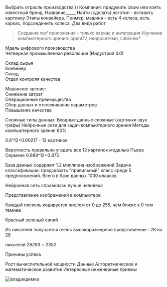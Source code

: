 Выбрать отрасль производства ()
Компания: придумать свою или взять известный бренд. Название_____ Найти (сделать) логотип - вставить картинку
Этапы конвейера. Пример: машина - есть 4 колеса, есть каркас, подсоединить колеса.
Два вида работ
>Создание wpf приложения - только каркас и интеграция
>Изучение компьютерного зрения: openCV, нейросетями, Labiview*


Мдель цифрового производства  </br>
Четверная промышленная революция (Индустрия 4.0)

Склад сырья </br>
Конвейер </br>
Склад </br>
Отдел контроля качества </br>

Машинное зрениe: </br>
Снижение затрат </br>
Операционные преимущества </br> 
Сбор данных и отслеживание параметров </br>
Повышение качества </br>


Сложные типы данных:
Входные данные сложные (картинки звук графы) 
Нейронные сети для задач компьютерного зрения
Методы компьютерного зрения 60%

0.6^12=0.00217 - 12 картинок

Веротность правильно угадать все 12 картинок моделью Пьера Сермане 
0.989^12=0.875


База данных содержит 1.2 миллиона изображений 
Задача классификации: предсказать "правильный" класс среди 5 предположений.
Всего в базе данных 1000 клаасов

Нейронная сеть справилась лучше человека



Представление изображений в компьютере

Каждый пискель кодируется числом от 0 до 255, чем ближе к 0 тем темнее

Красный зеленый синий

Из пикселей получается очень высокоразмерное представление : 28 на 28 

пикселей 28*28*3 = 2352

Причины успеха 

Рост вычислительной мощности 
Данные 
Алгоритмическое и математическое развитие
Интересные инженерные приемы

![владикдимка](https://user-images.githubusercontent.com/97594164/194002732-36005a6d-0fa6-4af3-af9e-e8b42ba68984.png)
